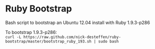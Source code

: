 Ruby Bootstrap
==============

Bash script to bootstrap an Ubuntu 12.04 install with Ruby 1.9.3-p286

To bootstrap 1.9.3-p286:  
`curl -L https://raw.github.com/nick-desteffen/ruby-bootstrap/master/bootstrap_ruby_193.sh | sudo bash`